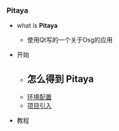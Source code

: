 ### Pitaya
- what is **Pitaya**

  - 使用Qt写的一个关于Osg的应用 

- 开始
  - 怎么得到 **Pitaya**
    - 
  - [环境配置](./docs/environmentalConfiguration.md)
  - [项目引入](./docs/projectReference.md)

- 教程
